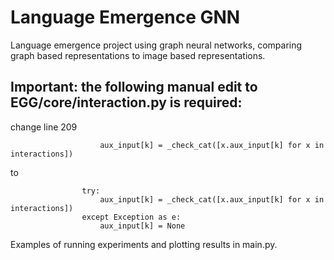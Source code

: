 # Language Emergence GNN
 Language emergence project using graph neural networks, comparing graph based representations to image based representations.

 ## Important: the following manual edit to EGG/core/interaction.py is required:

change line 209
```
                    aux_input[k] = _check_cat([x.aux_input[k] for x in interactions])
```

to
```
                try:
                    aux_input[k] = _check_cat([x.aux_input[k] for x in interactions])
                except Exception as e:
                    aux_input[k] = None
```
 
 Examples of running experiments and plotting results in main.py.
